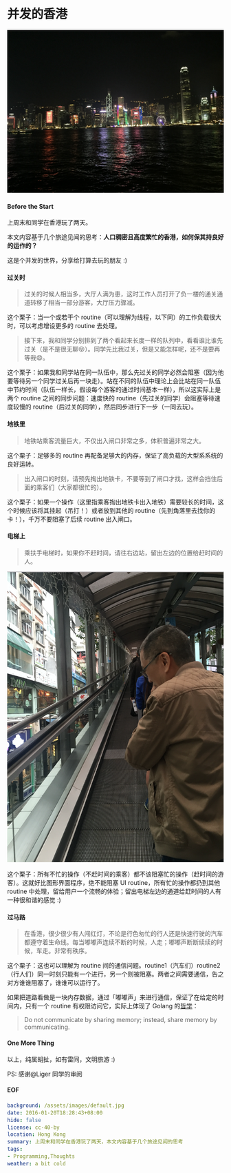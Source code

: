 并发的香港
===

![雨后维港](victoria_harbour.jpg)

#### Before the Start
上周末和同学在香港玩了两天。

本文内容基于几个旅途见闻的思考：**人口稠密且高度繁忙的香港，如何保其持良好的运作的？**

这是个并发的世界，分享给打算去玩的朋友 :)

#### 过关时
> 过关的时候人相当多，大厅人满为患，这时工作人员打开了负一楼的通关通道转移了相当一部分游客，大厅压力骤减。

这个栗子：当一个或若干个 routine（可以理解为线程，以下同）的工作负载很大时，可以考虑增设更多的 routine 去处理。

> 接下来，我和同学分别排到了两个看起来长度一样的队列中，看看谁比谁先过关（是不是很无聊😝）。同学先比我过关，但是又能怎样呢，还不是要再等我😄。

这个栗子：如果我和同学站在同一队伍中，那么先过关的同学必然会阻塞（因为他要等待另一个同学过关后再一块走）。站在不同的队伍中理论上会比站在同一队伍中节约时间（队伍一样长，假设每个游客的通过时间基本一样），所以这实际上是两个 routine 之间的同步问题：速度快的 routine（先过关的同学）会阻塞等待速度较慢的 routine（后过关的同学），然后同步进行下一步（一同去玩）。

#### 地铁里
> 地铁站乘客流量巨大，不仅出入闸口非常之多，体积普遍非常之大。

这个栗子：足够多的 routine 再配备足够大的内存，保证了高负载的大型系系统的良好运转。

> 出入闸口的时刻，请预先掏出地铁卡，不要等到了闸口才找，这样会挡住后面的乘客们（大家都很忙的）。

这个栗子：如果一个操作（这里指乘客掏出地铁卡出入地铁）需要较长的时间，这个时候应该将其挂起（吊打！）或者放到其他的 routine（先到角落里去找你的卡！），千万不要阻塞了后续 routine 出入闸口。

#### 电梯上
> 乘扶手电梯时，如果你不赶时间，请往右边站，留出左边的位置给赶时间的人。

![半山扶梯](elevator.jpg)

这个栗子：所有不忙的操作（不赶时间的乘客）都不该阻塞忙的操作（赶时间的游客）。这就好比图形界面程序，绝不能阻塞 UI routine，所有忙的操作都扔到其他 routine 中处理，留给用户一个流畅的体验；留出电梯左边的通道给赶时间的人有一种很和谐的感觉 :)

#### 过马路
> 在香港，很少很少有人闯红灯，不论是行色匆忙的行人还是快速行驶的汽车都遵守着生命线。每当嘟嘟声连续不断的时候，人走；嘟嘟声断断续续的时候，车走。非常有秩序。

这个栗子：这也可以理解为 routine 间的通信问题。routine1（汽车们）routine2（行人们）同一时刻只能有一个进行，另一个则被阻塞。两者之间需要通信，告之对方谁谁阻塞了，谁谁可以运行了。

如果把道路看做是一块内存数据，通过「嘟嘟声」来进行通信，保证了在给定的时间内，只有一个 routine 有权限访问它，实际上体现了 Golang 的[哲学][1]：

> Do not communicate by sharing memory; instead, share memory by communicating.

#### One More Thing
以上，纯属胡扯，如有雷同，文明旅游 :)

PS: 感谢@Liger 同学的审阅

#### EOF
```yaml
background: /assets/images/default.jpg
date: 2016-01-20T18:28:43+08:00
hide: false
license: cc-40-by
location: Hong Kong
summary: 上周末和同学在香港玩了两天，本文内容基于几个旅途见闻的思考
tags:
- Programming,Thoughts
weather: a bit cold
```

[1]: https://blog.golang.org/share-memory-by-communicating
